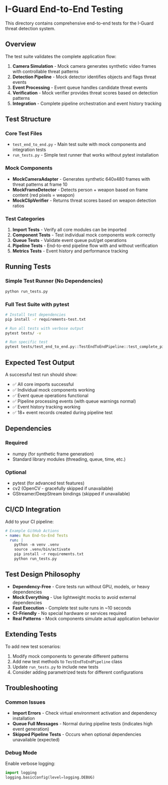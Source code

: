 # I-Guard End-to-End Testing

This directory contains comprehensive end-to-end tests for the I-Guard threat detection system.

## Overview

The test suite validates the complete application flow:

1. **Camera Simulation** - Mock camera generates synthetic video frames with controllable threat patterns
2. **Detection Pipeline** - Mock detector identifies objects and flags threat events  
3. **Event Processing** - Event queue handles candidate threat events
4. **Verification** - Mock verifier provides threat scores based on detection patterns
5. **Integration** - Complete pipeline orchestration and event history tracking

## Test Structure

### Core Test Files

- `test_end_to_end.py` - Main test suite with mock components and integration tests
- `run_tests.py` - Simple test runner that works without pytest installation

### Mock Components

- **MockCameraAdapter** - Generates synthetic 640x480 frames with threat patterns at frame 10
- **MockFrameDetector** - Detects person + weapon based on frame content (red pixels = weapon)  
- **MockClipVerifier** - Returns threat scores based on weapon detection ratios

### Test Categories

1. **Import Tests** - Verify all core modules can be imported
2. **Component Tests** - Test individual mock components work correctly
3. **Queue Tests** - Validate event queue put/get operations
4. **Pipeline Tests** - End-to-end pipeline flow with and without verification
5. **Metrics Tests** - Event history and performance tracking

## Running Tests

### Simple Test Runner (No Dependencies)

```bash
python run_tests.py
```

### Full Test Suite with pytest

```bash
# Install test dependencies
pip install -r requirements-test.txt

# Run all tests with verbose output
pytest tests/ -v

# Run specific test
pytest tests/test_end_to_end.py::TestEndToEndPipeline::test_complete_pipeline_flow -v
```

## Expected Test Output

A successful test run should show:

- ✅ All core imports successful
- ✅ Individual mock components working
- ✅ Event queue operations functional
- ✅ Pipeline processing events (with queue warnings normal)
- ✅ Event history tracking working
- ✅ 18+ event records created during pipeline test

## Dependencies

### Required

- numpy (for synthetic frame generation)
- Standard library modules (threading, queue, time, etc.)

### Optional

- pytest (for advanced test features)
- cv2 (OpenCV - gracefully skipped if unavailable)
- GStreamer/DeepStream bindings (skipped if unavailable)

## CI/CD Integration

Add to your CI pipeline:

```yaml
# Example GitHub Actions
- name: Run End-to-End Tests
  run: |
    python -m venv .venv
    source .venv/bin/activate
    pip install -r requirements.txt
    python run_tests.py
```

## Test Design Philosophy

- **Dependency-Free** - Core tests run without GPU, models, or heavy dependencies
- **Mock Everything** - Use lightweight mocks to avoid external dependencies  
- **Fast Execution** - Complete test suite runs in ~10 seconds
- **CI-Friendly** - No special hardware or services required
- **Real Patterns** - Mock components simulate actual application behavior

## Extending Tests

To add new test scenarios:

1. Modify mock components to generate different patterns
2. Add new test methods to `TestEndToEndPipeline` class
3. Update `run_tests.py` to include new tests
4. Consider adding parametrized tests for different configurations

## Troubleshooting

### Common Issues

- **Import Errors** - Check virtual environment activation and dependency installation
- **Queue Full Messages** - Normal during pipeline tests (indicates high event generation)
- **Skipped Pipeline Tests** - Occurs when optional dependencies unavailable (expected)

### Debug Mode

Enable verbose logging:

```python
import logging
logging.basicConfig(level=logging.DEBUG)
```
